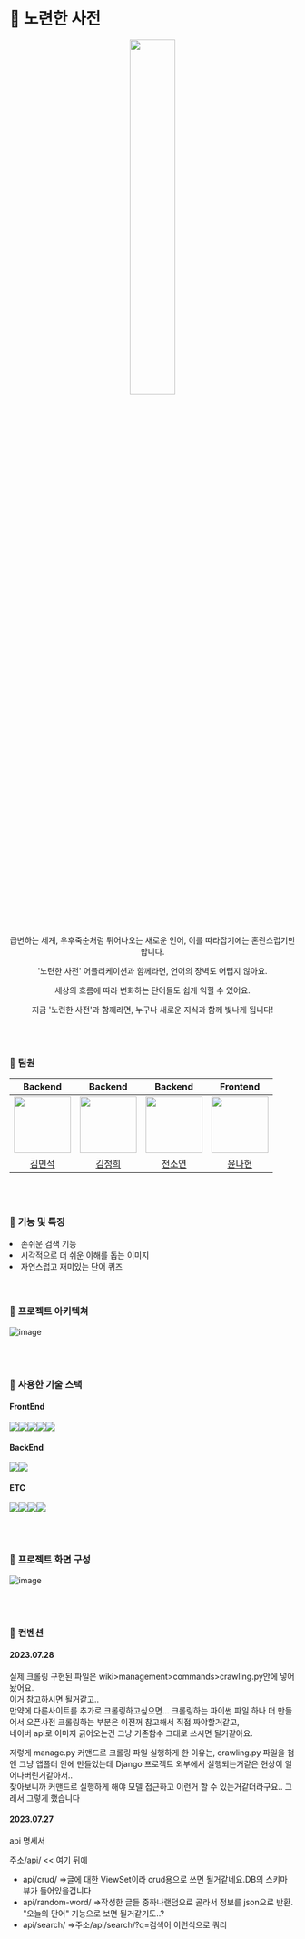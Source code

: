 # 🦁 노련한 사전

<div align="center"><img src="https://github.com/HBNU-LIKELION/Hackathon-Veteran-Dictionary/assets/69416617/40839f67-0a1c-4d92-8112-e65c1d7abe12" width="40%"/></div>

<p align="center">급변하는 세계, 우후죽순처럼 튀어나오는 새로운 언어, 이를 따라잡기에는 혼란스럽기만 합니다.</p>
<p align="center">'노련한 사전' 어플리케이션과 함께라면, 언어의 장벽도 어렵지 않아요.</p>
<p align="center">세상의 흐름에 따라 변화하는 단어들도 쉽게 익힐 수 있어요.</p>
<p align="center">지금 '노련한 사전'과 함께라면, 누구나 새로운 지식과 함께 빛나게 됩니다!</p>

<br>
<br>

### 🦁 **팀원**
|                                         Backend                                          |                                         Backend                                          |                                         Backend                                          |                                         Frontend                                         |
| :--------------------------------------------------------------------------------------: | :--------------------------------------------------------------------------------------: | :--------------------------------------------------------------------------------------: | :-------------------------------------------------------------------------------------: |
| <img src="https://github.com/HBNU-LIKELION/Hackathon-Veteran-Dictionary/assets/69416617/462daf4a-bd2e-4236-b56e-165520be8c2d" width=100px alt=""/> | <img src="https://github.com/HBNU-LIKELION/Hackathon-Veteran-Dictionary/assets/69416617/5f982266-39e4-469b-af78-abe971708a6a" width=100px alt=""/> | <img src="" width=100px alt=""/> | <img src="https://github.com/HBNU-LIKELION/Hackathon-Veteran-Dictionary/assets/69416617/1073b9e8-9dad-4137-80e0-13570537b6e4" width=100px alt=""/> |
|                       [김민석](https://github.com/davemins)                        |                            [김정희](https://github.com/PlagueRabbit)                            |                            [전소연](https://github.com/Jeonsso)                            |                          [윤나현](https://github.com/ynh626)                           |

<br>
<br>

### 🦁 **기능 및 특징**
<li>손쉬운 검색 기능</li>
<li>시각적으로 더 쉬운 이해를 돕는 이미지</li>
<li>자연스럽고 재미있는 단어 퀴즈</li>

<br>
<br>

### 🦁 **프로젝트 아키텍쳐**
![image](https://github.com/HBNU-LIKELION/Hackathon-Veteran-Dictionary/assets/117091989/421a31cf-bb6e-4bc6-a7ea-7bc64d5876ed)

<br>
<br>

### 🦁 **사용한 기술 스택**<br>
#### FrontEnd
<img src="https://img.shields.io/badge/react-61DAFB?style=for-the-badge&logo=react&logoColor=black"><img src="https://img.shields.io/badge/redux-764ABC?style=for-the-badge&logo=redux&logoColor=black"><img src="https://img.shields.io/badge/html5-E34F26?style=for-the-badge&logo=html5&logoColor=white"><img src="https://img.shields.io/badge/css-1572B6?style=for-the-badge&logo=css3&logoColor=white"><img src="https://img.shields.io/badge/javascript-F7DF1E?style=for-the-badge&logo=javascript&logoColor=black">
<br>
#### BackEnd
<img src="https://img.shields.io/badge/python-3776AB?style=for-the-badge&logo=python&logoColor=white"><img src="https://img.shields.io/badge/django rest framework-092E20?style=for-the-badge&logo=django&logoColor=white">
<br>
#### ETC
<img src="https://img.shields.io/badge/github-181717?style=for-the-badge&logo=github&logoColor=white"><img src="https://img.shields.io/badge/git-F05032?style=for-the-badge&logo=git&logoColor=white"><img src="https://img.shields.io/badge/jenkins-D24939?style=for-the-badge&logo=jenkins&logoColor=white"><img src="https://img.shields.io/badge/Figma-F24E1E?style=for-the-badge&logo=Figma&logoColor=white">

<br>
<br>

### 🦁 **프로젝트 화면 구성**
![image](https://github.com/HBNU-LIKELION/Hackathon-Veteran-Dictionary/assets/69416617/1e300230-44ed-4c5b-811b-ed02bcd1b8e4)

<br>
<br>

### 🦁 **컨벤션**
#### 2023.07.28

실제 크롤링 구현된 파일은 wiki>management>commands>crawling.py안에 넣어놨어요.  <br>
이거 참고하시면 될거같고.. <br>
만약에 다른사이트를 추가로 크롤링하고싶으면... 크롤링하는 파이썬 파일 하나 더 만들어서 오픈사전 크롤링하는 부분은 이전꺼 참고해서 직접 짜야할거같고, <br>
네이버 api로 이미지 긁어오는건 그냥 기존함수 그대로 쓰시면 될거같아요.  <br>

저렇게 manage.py 커맨드로 크롤링 파일 실행하게 한 이유는, crawling.py 파일을 첨엔 그냥 앱폴더 안에 만들었는데 Django 프로젝트 외부에서 실행되는거같은 현상이 일어나버린거같아서.. <br>
찾아보니까 커맨드로 실행하게 해야 모델 접근하고 이런거 할 수 있는거같더라구요.. 그래서 그렇게 했습니다

#### 2023.07.27
api 명세서

주소/api/ << 여기 뒤에
<ul>
<li> api/crud/  =>글에 대한 ViewSet이라 crud용으로 쓰면 될거같네요.DB의 스키마 뷰가 들어있을겁니다 </li>
<li> api/random-word/ =>작성한 글들 중하나랜덤으로 골라서 정보를 json으로 반환. "오늘의 단어" 기능으로 보면 될거같기도..? </li>
<li>api/search/ =>주소/api/search/?q=검색어 이런식으로 쿼리 </li>   
</ul>  

